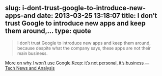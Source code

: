 slug: i-dont-trust-google-to-introduce-new-apps-and
date: 2013-03-25 13:18:07
title: I don’t trust Google to introduce new apps and keep them around,...
type: quote
---

> I don’t trust Google to introduce new apps and keep them around, because despite what the company says, these apps are not their main business.

[More on why I won’t use Google Keep: it’s not personal, it’s business — Tech News and Analysis](http://gigaom.com/2013/03/22/more-on-why-i-wont-use-google-keep-its-not-personal-its-business/)
